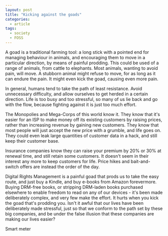 ```yaml
---
layout: post
title: "Kicking against the goads"
categories:
  - article
tags:
  - society
  - FOSS
---
```


A goad is a traditional farming tool: a long stick with a pointed end for
managing behaviour in animals, and encouraging them to move in a particular
direction, by means of painful prodding. This could be used of a range of
animals, from cattle to elephants. Most animals, wanting to avoid pain, will
move. A stubborn animal might refuse to move, for as long as it can endure the
pain. It might even kick the goad, causing even more pain.

In general, humans tend to take the path of least resistance. Avoid unnecessary
difficulty, and allow ourselves to get herded in a certain direction. Life is
too busy and too stressful, so many of us lie back and go with the flow,
because fighting against it is just too much effort.

The Monopolies and Mega-Corps of this world know it. They know that it's easier
for an ISP to make money off its existing customers by raising prices, rather
than increasing revenue by gaining new customers. They know that most people
will just accept the new price with a grumble, and life goes on. They could
even leak large quantities of customer data in a hack, and still keep their
customer base.

Insurance companies know they can raise your premium by 20% or 30% at renewal
time, and still retain some customers. It doesn't seem in their interest any
more to keep customers for life. Price hikes and bait-and-switch offers are
instead the order of the day.

Digital Rights Management is a painful goad that prods us to take the easy
route, and just buy a Kindle, and buy e-books from Amazon forevermore. Buying
DRM-free books, or stripping DRM-laden books purchased elsewhere to enable
freedom to read on any of our devices - it's been made deliberately complex,
and very few make the effort. It hurts when you kick the goad that's prodding
you. Isn't it awful that our lives have been deliberately made stressful, just
so that we conform to the path set by these big companies, and be under the
false illusion that these companies are making our lives easier?

Smart meter
